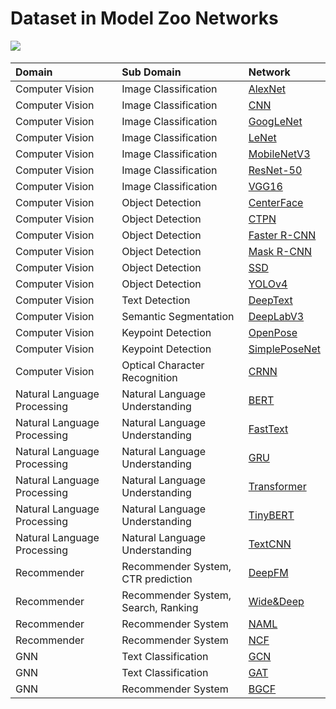 # Dataset in Model Zoo Networks

<a href="https://gitee.com/mindspore/docs/blob/master/docs/mindspore/programming_guide/source_en/load_dataset_networks.md" target="_blank"><img src="https://gitee.com/mindspore/docs/raw/master/resource/_static/logo_source_en.png"></a>&nbsp;&nbsp;

|  Domain | Sub Domain | Network |
|:----  |:-------  |:----   |
|Computer Vision | Image Classification| [AlexNet](https://gitee.com/mindspore/models/blob/master/official/cv/alexnet/src/dataset.py)
| Computer Vision  | Image Classification| [CNN](https://gitee.com/mindspore/models/blob/master/official/cv/cnn_direction_model/src/dataset.py)  |
| Computer Vision  | Image Classification| [GoogLeNet](https://gitee.com/mindspore/models/blob/master/official/cv/googlenet/src/dataset.py)   |
| Computer Vision  | Image Classification| [LeNet](https://gitee.com/mindspore/models/blob/master/official/cv/lenet/src/dataset.py)    |
| Computer Vision  | Image Classification| [MobileNetV3](https://gitee.com/mindspore/models/blob/master/official/cv/mobilenetv3/src/dataset.py)        |
| Computer Vision  | Image Classification| [ResNet-50](https://gitee.com/mindspore/models/blob/master/official/cv/resnet/src/dataset.py)   |
| Computer Vision  | Image Classification| [VGG16](https://gitee.com/mindspore/models/blob/master/official/cv/vgg16/src/dataset.py)  |
| Computer Vision | Object Detection  | [CenterFace](https://gitee.com/mindspore/models/blob/master/official/cv/centerface/src/dataset.py)     |
| Computer Vision | Object Detection  | [CTPN](https://gitee.com/mindspore/models/blob/master/official/cv/ctpn/src/dataset.py)     |
| Computer Vision  | Object Detection  | [Faster R-CNN](https://gitee.com/mindspore/models/blob/master/official/cv/faster_rcnn/src/dataset.py)  |
| Computer Vision  | Object Detection  | [Mask R-CNN](https://gitee.com/mindspore/models/blob/master/official/cv/maskrcnn/src/dataset.py)  |
| Computer Vision  | Object Detection  | [SSD](https://gitee.com/mindspore/models/blob/master/official/cv/ssd/src/dataset.py) |
| Computer Vision | Object Detection  |[YOLOv4](https://gitee.com/mindspore/models/blob/master/official/cv/yolov4/src/yolo_dataset.py)         |
| Computer Vision | Text Detection | [DeepText](https://gitee.com/mindspore/models/blob/master/official/cv/deeptext/src/dataset.py)                |
| Computer Vision | Semantic Segmentation  | [DeepLabV3](https://gitee.com/mindspore/models/blob/master/official/cv/deeplabv3/src/data/dataset.py)   |
| Computer Vision | Keypoint Detection |[OpenPose](https://gitee.com/mindspore/models/blob/master/official/cv/openpose/src/dataset.py)                |
| Computer Vision | Keypoint Detection |[SimplePoseNet](https://gitee.com/mindspore/models/blob/master/official/cv/simple_pose/src/dataset.py)                |
| Computer Vision | Optical Character Recognition  |[CRNN](https://gitee.com/mindspore/models/blob/master/official/cv/crnn/src/dataset.py)                |
| Natural Language Processing | Natural Language Understanding  | [BERT](https://gitee.com/mindspore/models/blob/master/official/nlp/bert/src/dataset.py)  |
| Natural Language Processing | Natural Language Understanding  | [FastText](https://gitee.com/mindspore/models/blob/master/official/nlp/fasttext/src/dataset.py)    |
| Natural Language Processing | Natural Language Understanding  | [GRU](https://gitee.com/mindspore/models/blob/master/official/nlp/gru/src/dataset.py)            |
| Natural Language Processing | Natural Language Understanding  | [Transformer](https://gitee.com/mindspore/models/blob/master/official/nlp/transformer/src/dataset.py)  |
| Natural Language Processing | Natural Language Understanding  | [TinyBERT](https://gitee.com/mindspore/models/blob/master/official/nlp/tinybert/src/dataset.py)   |
| Natural Language Processing | Natural Language Understanding  | [TextCNN](https://gitee.com/mindspore/models/blob/master/official/nlp/textcnn/src/dataset.py)            |
| Recommender | Recommender System, CTR prediction  | [DeepFM](https://gitee.com/mindspore/models/blob/master/official/recommend/deepfm/src/dataset.py)    |
| Recommender | Recommender System, Search, Ranking  | [Wide&Deep](https://gitee.com/mindspore/models/blob/master/official/recommend/wide_and_deep/src/datasets.py)      |
| Recommender | Recommender System  | [NAML](https://gitee.com/mindspore/models/blob/master/official/recommend/naml/src/dataset.py)             |
| Recommender | Recommender System  | [NCF](https://gitee.com/mindspore/models/blob/master/official/recommend/ncf/src/dataset.py)    |
| GNN | Text Classification  | [GCN](https://gitee.com/mindspore/models/blob/master/official/gnn/gcn/src/dataset.py)  |
| GNN | Text Classification  | [GAT](https://gitee.com/mindspore/models/blob/master/official/gnn/gat/src/dataset.py) |
| GNN | Recommender System | [BGCF](https://gitee.com/mindspore/models/blob/master/official/gnn/bgcf/src/dataset.py) |
